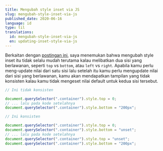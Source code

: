 ```yaml
---
title: Mengubah style inset via JS
slug: mengubah-style-inset-via-js
published_date: 2020-06-16
language: id
type: til
translations:
  id: mengubah-style-inset-via-js
  en: updating-inset-style-via-js
---
```


Berkaitan dengan [postingan ini](/blog/id/memodifikasi-style-dengan-setAttribute-itu-buruk/), saya menemukan bahwa mengubah style inset itu tidak selalu mudah terutama kalau melibatkan dua sisi yang berlawanan, seperti `top` vs `bottom`, atau `left` vs `right`. Apabila kamu perlu meng-update nilai dari satu sisi lalu setelah itu kamu perlu mengupdate nilai dari sisi yang berlawanan, kamu akan mendapatkan tampilan yang tidak konsisten kalau kamu tidak mengeset nilai default untuk kedua sisi tersebut.

```js
// Ini tidak konsisten

document.querySelector(".container").style.top = 0;
// ... lalu pada kode setelahnya
document.querySelector(".container").style.bottom = "200px";

// Ini konsisten

document.querySelector(".container").style.top = 0;
document.querySelector(".container").style.bottom = "unset";
// ... lalu pada kode setelahnya
document.querySelector(".container").style.top = "unset";
document.querySelector(".container").style.bottom = "200px";
```
